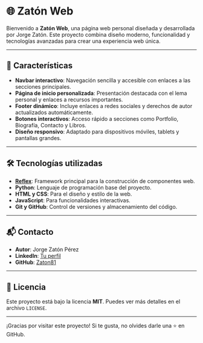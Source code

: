 # 🌐 Zatón Web

Bienvenido a **Zatón Web**, una página web personal diseñada y desarrollada por Jorge Zatón. Este proyecto combina diseño moderno, funcionalidad y tecnologías avanzadas para crear una experiencia web única.

---

## 🚀 Características

- **Navbar interactivo**: Navegación sencilla y accesible con enlaces a las secciones principales.
- **Página de inicio personalizada**: Presentación destacada con el lema personal y enlaces a recursos importantes.
- **Footer dinámico**: Incluye enlaces a redes sociales y derechos de autor actualizados automáticamente.
- **Botones interactivos**: Acceso rápido a secciones como Portfolio, Biografía, Contacto y Libros.
- **Diseño responsivo**: Adaptado para dispositivos móviles, tablets y pantallas grandes.

---

## 🛠️ Tecnologías utilizadas

- **[Reflex](https://reflex.dev/)**: Framework principal para la construcción de componentes web.
- **Python**: Lenguaje de programación base del proyecto.
- **HTML y CSS**: Para el diseño y estilo de la web.
- **JavaScript**: Para funcionalidades interactivas.
- **Git y GitHub**: Control de versiones y almacenamiento del código.

---

## 📬 Contacto

- **Autor**: Jorge Zatón Pérez
- **LinkedIn**: [Tu perfil](https://www.linkedin.com/in/jorge-zaton/)
- **GitHub**: [Zaton81](https://github.com/Zaton81)

---

## 📝 Licencia

Este proyecto está bajo la licencia **MIT**. Puedes ver más detalles en el archivo `LICENSE`.

---

¡Gracias por visitar este proyecto! Si te gusta, no olvides darle una ⭐ en GitHub.